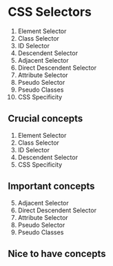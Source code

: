 # CSS Selectors

1. Element Selector
2. Class Selector
3. ID Selector
4. Descendent Selector
5. Adjacent Selector
6. Direct Descendent Selector
7. Attribute Selector
8. Pseudo Selector
9. Pseudo Classes
10. CSS Specificity

## Crucial concepts

1. Element Selector
2. Class Selector
3. ID Selector
4. Descendent Selector
10. CSS Specificity

## Important concepts

5. Adjacent Selector
6. Direct Descendent Selector
7. Attribute Selector
8. Pseudo Selector
9. Pseudo Classes

## Nice to have concepts


